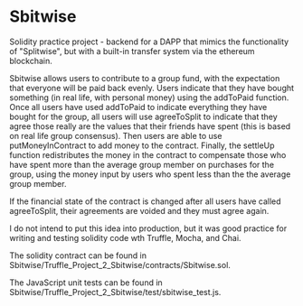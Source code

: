 # Sbitwise
Solidity practice project - backend for a DAPP that mimics the functionality of "Splitwise", but with a built-in transfer system via the ethereum blockchain. 

Sbitwise allows users to contribute to a group fund, with the expectation that everyone will be paid back evenly. Users indicate that they have bought something (in real life, with personal money) using the addToPaid function. Once all users have used addToPaid to indicate everything they have bought for the group, all users will use agreeToSplit to indicate that they agree those really are the values that their friends have spent (this is based on real life group consensus). Then users are able to use putMoneyInContract to add money to the contract. Finally, the settleUp function redistributes the money in the contract to compensate those who have spent more than the average group member on purchases for the group, using the money input by users who spent less than the the average group member. 

If the financial state of the contract is changed after all users have called agreeToSplit, their agreements are voided and they must agree again. 

I do not intend to put this idea into production, but it was good practice for writing and testing solidity code wth Truffle, Mocha, and Chai. 

The solidity contract can be found in Sbitwise/Truffle_Project_2_Sbitwise/contracts/Sbitwise.sol.

The JavaScript unit tests can be found in Sbitwise/Truffle_Project_2_Sbitwise/test/sbitwise_test.js.
